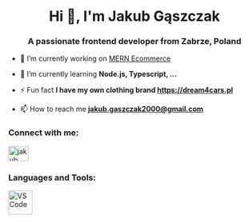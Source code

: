 <h1 align="center">Hi 👋, I'm Jakub Gąszczak</h1>
<h3 align="center">A passionate frontend developer from Zabrze, Poland</h3>

- 🔭 I’m currently working on [MERN Ecommerce](https://github.com/JakubGaszczak/MERN-Ecommerce)

- 🌱 I’m currently learning **Node.js, Typescript, ...**

- ⚡  Fun fact **I have my own clothing brand https://dream4cars.pl**

- 📫 How to reach me **jakub.gaszczak2000@gmail.com**

<h3 align="left">Connect with me:</h3>
<p align="left">
<a href="https://linkedin.com/in/jakub gąszczak" target="blank"><img align="center" src="https://raw.githubusercontent.com/rahuldkjain/github-profile-readme-generator/master/src/images/icons/Social/linked-in-alt.svg" alt="jakub gąszczak" height="30" width="40" /></a>
</p>

<h3 align="left">Languages and Tools:</h3>
<p align="left"> 
 <img src="https://img.icons8.com/fluent/48/000000/visual-studio-code-2019.png" alt="VSCode" width="48">

</p>

